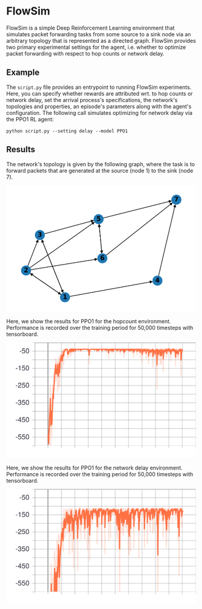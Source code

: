 # FlowSim

FlowSim is a simple Deep Reinforcement Learning environment that simulates packet forwarding tasks from some source to a sink node via an arbitrary topology that is represented as a directed graph. FlowSim provides two primary experimental settings for the agent, i.e. whether to optimize packet forwarding with respect to hop counts or network delay.
## Example 
The ``script.py`` file provides an entrypoint to running FlowSim experiments. Here, you can specify whether rewards are attributed wrt. to hop counts or network delay, set the arrival process's specifications, the network's topologies and properties, an episode's parameters along with the agent's configuration. The following call simulates optimizing for network delay via the PPO1 RL agent:
```
python script.py --setting delay --model PPO1 
```
## Results
The network's topology is given by the following graph, where the task is to forward packets that are generated at the source (node 1) to the sink (node 7).

![Network's topology](figures/graph.svg)

Here, we show the results for PPO1 for the hopcount environment. Performance is recorded over the training period for 50,000 timesteps with tensorboard.

![PPO1 optimizing wrt. hop counts](figures/PPO1_hopcount.svg)

Here, we show the results for PPO1 for the network delay environment. Performance is recorded over the training period for 50,000 timesteps with tensorboard.

![PPO1 optimizing wrt. network delay](figures/PPO1_delay.svg)